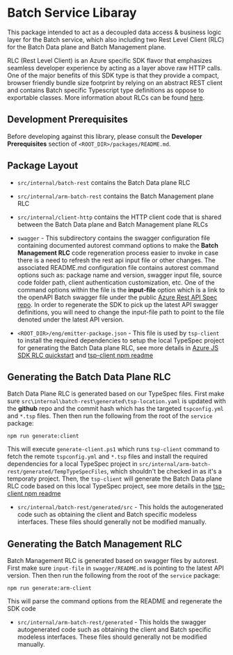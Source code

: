 # Batch Service Libaray

This package intended to act as a decoupled data access & business logic layer for the Batch service, which also including two Rest Level Client (RLC) for the Batch Data plane and Batch Management plane.

RLC (Rest Level Client) is an Azure specific SDK flavor that emphasizes seamless developer experience by acting as a layer above raw HTTP calls. One of the major benefits of this SDK type is that they provide a compact, browser friendly bundle size footprint by relying on an abstract REST client and contains Batch specific Typescript type definitions as oppose to exportable classes. More information about RLCs can be found [here](https://devblogs.microsoft.com/azure-sdk/azure-rest-libraries-for-javascript/).


## Development Prerequisites

Before developing against this library, please consult the __Developer Prerequisites__ section of `<ROOT_DIR>/packages/README.md`.


## Package Layout

- `src/internal/batch-rest` contains the Batch Data plane RLC

- `src/internal/arm-batch-rest` contains the Batch Management plane RLC

- `src/internal/client-http` contains the HTTP client code that is shared between the Batch Data plane and Batch Management plane RLCs

- `swagger` - This subdirectory contains the swagger configuration file containing documented autorest command options to make the __Batch Management RLC__ code regeneration process easier to invoke in case there is a need to refresh the rest api input file or other changes. The associated README.md configuration file contains autorest command options such as: package name and version, swagger input file, source code folder path, client authentication customization, etc. One of the command options within the file is the __input-file__ option which is a link to the openAPI Batch swagger file under the public [Azure Rest API Spec repo](https://github.com/Azure/azure-rest-api-specs). In order to regenerate the SDK to pick up the latest API swagger definitions, you will need to change the input-file path to point to the file denoted under the latest API version.

- `<ROOT_DIR>/eng/emitter-package.json` - This file is used by `tsp-client` to install the required dependencies to setup the local TypeSpec project for generating the Batch Data plane RLC, see more details in [Azure JS SDK RLC quickstart](https://github.com/Azure/azure-sdk-for-js/blob/main/documentation/RLC-quickstart.md) and [tsp-client npm readme](https://www.npmjs.com/package/@azure-tools/typespec-client-generator-cli)


## Generating the Batch Data Plane RLC

Batch Data Plane RLC is generated based on our TypeSpec files. First make sure `src\internal\batch-rest\generated\tsp-location.yaml` is updated with the __github__ repo and the commit hash which has the targeted `tspconfig.yml` and `*.tsp` files. Then then run the following from the root of the `service` package:


```shell
npm run generate:client
```

This will execute `generate-client.ps1` which runs `tsp-client` command to fetch the remote `tspconfig.yml` and `*.tsp` files and install the required dependencies for a local TypeSpec project in `src/internal/arm-batch-rest/generated/TempTypeSpecFiles`, which shouldn't be checked in as it's a temporaty project. Then, the `tsp-client` will generate the Batch Data plane RLC code based on this local TypeSpec project, see more details in the [tsp-client npm readme](https://www.npmjs.com/package/@azure-tools/typespec-client-generator-cli)

- `src/internal/batch-rest/generated/src` - This holds the autogenerated code such as obtaining the client and Batch specific modeless interfaces. These files should generally not be modified manually.

## Generating the Batch Management RLC

Batch Management RLC is generated based on swagger files by autorest. First make sure `input-file` in `swagger/README.md` is pointing to the latest API version. Then then run the following from the root of the `service` package:

```shell
npm run generate:arm-client
```

This will parse the command options from the README and regenerate the SDK code

- `src/internal/arm-batch-rest/generated` - This holds the swagger autogenerated code such as obtaining the client and Batch specific modeless interfaces. These files should generally not be modified manually.
